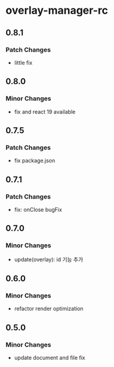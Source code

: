 # overlay-manager-rc

## 0.8.1

### Patch Changes

- little fix

## 0.8.0

### Minor Changes

- fix and react 19 available

## 0.7.5

### Patch Changes

- fix package.json

## 0.7.1

### Patch Changes

- fix: onClose bugFix

## 0.7.0

### Minor Changes

- update(overlay): id 기능 추가

## 0.6.0

### Minor Changes

- refactor render optimization

## 0.5.0

### Minor Changes

- update document and file fix
